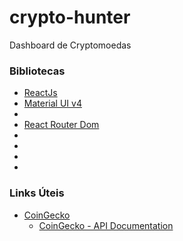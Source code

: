 # crypto-hunter
 Dashboard de Cryptomoedas


### Bibliotecas 

* [ReactJs]()
* [Material UI v4]()
* []()
* [React Router Dom]()
* []()
* []()
* []()
* []()

### Links Úteis

* [CoinGecko](https://www.coingecko.com/)
  * [CoinGecko - API Documentation]()

